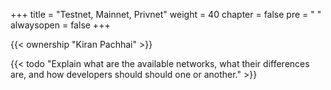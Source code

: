 +++
title = "Testnet, Mainnet, Privnet"
weight = 40
chapter = false
pre = "<i class='fa ela-page'></i> "
alwaysopen = false
+++

{{< ownership "Kiran Pachhai" >}}

{{< todo "Explain what are the available networks, what their differences are, and how developers should should one or another." >}}